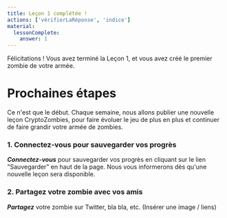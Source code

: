 ```yaml
---
title: Leçon 1 complétée !
actions: ['vérifierLaRéponse', 'indice']
material:
  lessonComplete:
    answer: 1
---
```


Félicitations ! Vous avez terminé la Leçon 1, et vous avez créé le premier zombie de votre armée.

# Prochaines étapes

Ce n'est que le début. Chaque semaine, nous allons publier une nouvelle leçon CryptoZombies, pour faire évoluer le jeu de plus en plus et continuer de faire grandir votre armée de zombies.

### 1. Connectez-vous pour sauvegarder vos progrès

**_Connectez-vous_** pour sauvegarder vos progrès en cliquant sur le lien "Sauvegarder" en haut de la page. Nous vous informerons dès qu'une nouvelle leçon sera disponible.

### 2. Partagez votre zombie avec vos amis

**_Partagez_** votre zombie sur Twitter, bla bla, etc. (Insérer une image / liens)
